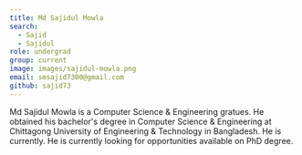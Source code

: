 ```yaml
---
title: Md Sajidul Mowla
search:
  - Sajid
  - Sajidul
role: undergrad
group: current
image: images/sajidul-mowla.png
email: smsajid7300@gmail.com
github: sajid73
---
```


Md Sajidul Mowla is a Computer Science & Engineering gratues. He obtained his bachelor's degree in Computer Science & Engineering at Chittagong University of Engineering & Technology in Bangladesh. He is currently. He is currently looking for opportunities available on PhD degree.
